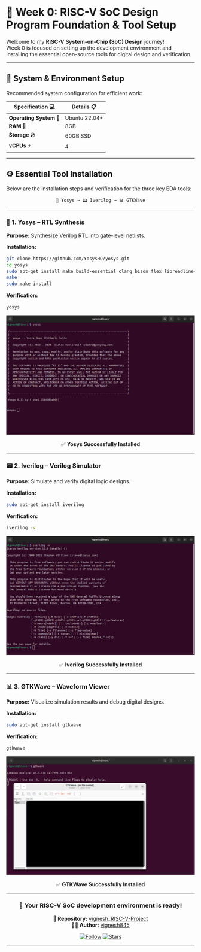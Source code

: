 # 🚀 Week 0: RISC-V SoC Design Program Foundation & Tool Setup

Welcome to my **RISC-V System-on-Chip (SoC) Design** journey!  
Week 0 is focused on setting up the development environment and installing the essential open-source tools for digital design and verification.

---

## 🎯 **System & Environment Setup**

Recommended system configuration for efficient work:

<div align="center">

| **Specification** 💻    | **Details** 📋     |
|------------------------|-------------------|
| **Operating System** 🐧 | Ubuntu 22.04+     |
| **RAM** 💾              | 8GB               |
| **Storage** 💿          | 60GB SSD          |
| **vCPUs** ⚡            | 4                 |

</div>

---

## ⚙️ **Essential Tool Installation**

Below are the installation steps and verification for the three key EDA tools:

<div align="center">

```
🧠 Yosys → 📟 Iverilog → 📊 GTKWave
```

</div>

---

### 🧠 **1. Yosys – RTL Synthesis**

**Purpose:** Synthesize Verilog RTL into gate-level netlists.

**Installation:**
```bash
git clone https://github.com/YosysHQ/yosys.git
cd yosys
sudo apt-get install make build-essential clang bison flex libreadline-dev gawk tcl-dev libffi-dev git graphviz xdot pkg-config python3 libboost-system-dev libboost-python-dev libboost-filesystem-dev zlib1g-dev
make
sudo make install
```

**Verification:**
```bash
yosys
```
<p align="center">
  <img src="./assets/yosys_ss.png" alt="Yosys Installed" width="600"/>
</p>

<div align="center">
✅ <b>Yosys Successfully Installed</b>
</div>

---

### 📟 **2. Iverilog – Verilog Simulator**

**Purpose:** Simulate and verify digital logic designs.

**Installation:**
```bash
sudo apt-get install iverilog
```

**Verification:**
```bash
iverilog -v
```
<p align="center">
  <img src="./assets/iverilog_ss.png" alt="Iverilog Installed" width="600"/>
</p>

<div align="center">
✅ <b>Iverilog Successfully Installed</b>
</div>

---

### 📊 **3. GTKWave – Waveform Viewer**

**Purpose:** Visualize simulation results and debug digital designs.

**Installation:**
```bash
sudo apt-get install gtkwave
```

**Verification:**
```bash
gtkwave
```
<p align="center">
  <img src="./assets/gtkwave_ss.png" alt="GTKWave Installed" width="600"/>
</p>

<div align="center">
✅ <b>GTKWave Successfully Installed</b>
</div>

---

<div align="center">

### 🚀 **Your RISC-V SoC development environment is ready!**

**📂 Repository:** [vignesh_RISC-V-Project](https://github.com/vignesh845/vignesh_RISC-V-Project)  
**👨‍💻 Author:** [vignesh845](https://github.com/vignesh845)

[![Follow](https://img.shields.io/github/followers/vignesh845?style=social)](https://github.com/vignesh845)
[![Stars](https://img.shields.io/github/stars/vignesh845/vignesh_RISC-V-Project?style=social)](https://github.com/vignesh845/vignesh_RISC-V-Project)

</div>

---

